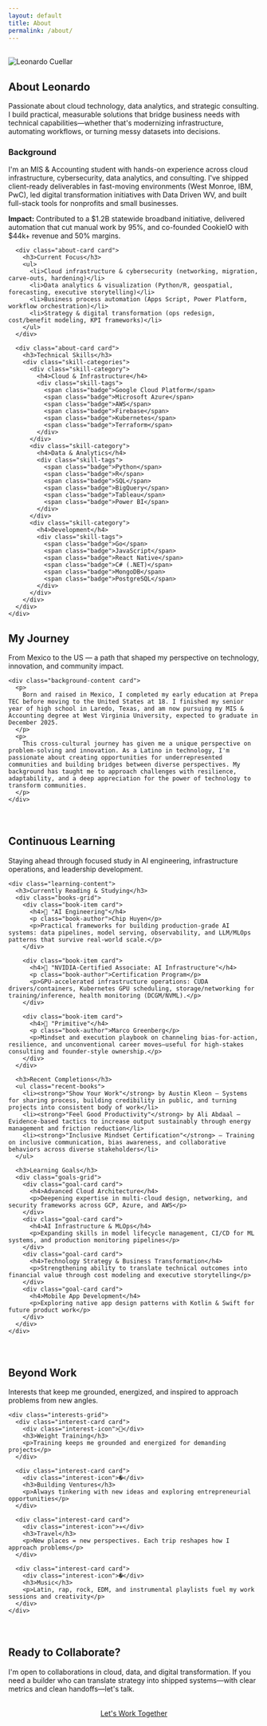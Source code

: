 ```yaml
---
layout: default
title: About
permalink: /about/
---
```

<br>
<div class="container">
  <!-- Page Header -->
  <section class="section-header animate-fade-up">
    <div class="profile-header">
      <div class="profile-image-container">
        <img src="/assets/img/Headshot_Leo.jpg" alt="Leonardo Cuellar" class="profile-image">
      </div>
      <div class="profile-content">
        <h1 class="section-title">About Leonardo</h1>
        <p class="section-subtitle">
          Passionate about cloud technology, data analytics, and strategic consulting. I build practical, measurable solutions that bridge business needs with technical capabilities—whether that's modernizing infrastructure, automating workflows, or turning messy datasets into decisions.
        </p>
      </div>
    </div>
  </section>

  <!-- Background & Skills -->
  <section class="about-overview animate-fade-up" style="animation-delay: 0.2s">
    <div class="about-grid">
      <div class="about-card card">
        <h3>Background</h3>
        <p>
          I'm an MIS & Accounting student with hands-on experience across cloud infrastructure, cybersecurity, data analytics, and consulting. I've shipped client-ready deliverables in fast-moving environments (West Monroe, IBM, PwC), led digital transformation initiatives with Data Driven WV, and built full-stack tools for nonprofits and small businesses.
        </p>
        <p><strong>Impact:</strong> Contributed to a $1.2B statewide broadband initiative, delivered automation that cut manual work by 95%, and co-founded CookieIO with $44k+ revenue and 50% margins.</p>
      </div>
      
      <div class="about-card card">
        <h3>Current Focus</h3>
        <ul>
          <li>Cloud infrastructure & cybersecurity (networking, migration, carve-outs, hardening)</li>
          <li>Data analytics & visualization (Python/R, geospatial, forecasting, executive storytelling)</li>
          <li>Business process automation (Apps Script, Power Platform, workflow orchestration)</li>
          <li>Strategy & digital transformation (ops redesign, cost/benefit modeling, KPI frameworks)</li>
        </ul>
      </div>
      
      <div class="about-card card">
        <h3>Technical Skills</h3>
        <div class="skill-categories">
          <div class="skill-category">
            <h4>Cloud & Infrastructure</h4>
            <div class="skill-tags">
              <span class="badge">Google Cloud Platform</span>
              <span class="badge">Microsoft Azure</span>
              <span class="badge">AWS</span>
              <span class="badge">Firebase</span>
              <span class="badge">Kubernetes</span>
              <span class="badge">Terraform</span>
            </div>
          </div>
          <div class="skill-category">
            <h4>Data & Analytics</h4>
            <div class="skill-tags">
              <span class="badge">Python</span>
              <span class="badge">R</span>
              <span class="badge">SQL</span>
              <span class="badge">BigQuery</span>
              <span class="badge">Tableau</span>
              <span class="badge">Power BI</span>
            </div>
          </div>
          <div class="skill-category">
            <h4>Development</h4>
            <div class="skill-tags">
              <span class="badge">Go</span>
              <span class="badge">JavaScript</span>
              <span class="badge">React Native</span>
              <span class="badge">C# (.NET)</span>
              <span class="badge">MongoDB</span>
              <span class="badge">PostgreSQL</span>
            </div>
          </div>
        </div>
      </div>
    </div>
  </section>

  <!-- Personal Background -->
  <section class="personal-background animate-fade-up" style="animation-delay: 0.3s">
    <div class="section-header">
      <h2 class="section-title">My Journey</h2>
      <p class="section-subtitle">
        From Mexico to the US — a path that shaped my perspective on technology, innovation, and community impact.
      </p>
    </div>
    
    <div class="background-content card">
      <p>
        Born and raised in Mexico, I completed my early education at Prepa TEC before moving to the United States at 18. I finished my senior year of high school in Laredo, Texas, and am now pursuing my MIS & Accounting degree at West Virginia University, expected to graduate in December 2025.
      </p>
      <p>
        This cross-cultural journey has given me a unique perspective on problem-solving and innovation. As a Latino in technology, I'm passionate about creating opportunities for underrepresented communities and building bridges between diverse perspectives. My background has taught me to approach challenges with resilience, adaptability, and a deep appreciation for the power of technology to transform communities.
      </p>
    </div>
  </section>
  
  <!-- Continuous Learning -->
  <section class="learning-section animate-fade-up" style="animation-delay: 0.5s; margin-top: 4rem;">
    <div class="section-header">
      <h2 class="section-title">Continuous Learning</h2>
      <p class="section-subtitle">
        Staying ahead through focused study in AI engineering, infrastructure operations, and leadership development.
      </p>
    </div>

    <div class="learning-content">
      <h3>Currently Reading & Studying</h3>
      <div class="books-grid">
        <div class="book-item card">
          <h4>📖 "AI Engineering"</h4>
          <p class="book-author">Chip Huyen</p>
          <p>Practical frameworks for building production-grade AI systems: data pipelines, model serving, observability, and LLM/MLOps patterns that survive real-world scale.</p>
        </div>

        <div class="book-item card">
          <h4>🎯 "NVIDIA-Certified Associate: AI Infrastructure"</h4>
          <p class="book-author">Certification Program</p>
          <p>GPU-accelerated infrastructure operations: CUDA drivers/containers, Kubernetes GPU scheduling, storage/networking for training/inference, health monitoring (DCGM/NVML).</p>
        </div>

        <div class="book-item card">
          <h4>📖 "Primitive"</h4>
          <p class="book-author">Marco Greenberg</p>
          <p>Mindset and execution playbook on channeling bias-for-action, resilience, and unconventional career moves—useful for high-stakes consulting and founder-style ownership.</p>
        </div>
      </div>

      <h3>Recent Completions</h3>
      <ul class="recent-books">
        <li><strong>"Show Your Work"</strong> by Austin Kleon — Systems for sharing process, building credibility in public, and turning projects into consistent body of work</li>
        <li><strong>"Feel Good Productivity"</strong> by Ali Abdaal — Evidence-based tactics to increase output sustainably through energy management and friction reduction</li>
        <li><strong>"Inclusive Mindset Certification"</strong> — Training on inclusive communication, bias awareness, and collaborative behaviors across diverse stakeholders</li>
      </ul>

      <h3>Learning Goals</h3>
      <div class="goals-grid">
        <div class="goal-card card">
          <h4>Advanced Cloud Architecture</h4>
          <p>Deepening expertise in multi-cloud design, networking, and security frameworks across GCP, Azure, and AWS</p>
        </div>
        <div class="goal-card card">
          <h4>AI Infrastructure & MLOps</h4>
          <p>Expanding skills in model lifecycle management, CI/CD for ML systems, and production monitoring pipelines</p>
        </div>
        <div class="goal-card card">
          <h4>Technology Strategy & Business Transformation</h4>
          <p>Strengthening ability to translate technical outcomes into financial value through cost modeling and executive storytelling</p>
        </div>
        <div class="goal-card card">
          <h4>Mobile App Development</h4>
          <p>Exploring native app design patterns with Kotlin & Swift for future product work</p>
        </div>
      </div>
    </div>
  </section>

  <!-- Personal Interests -->
  <section class="interests-section animate-fade-up" style="animation-delay: 0.7s; margin-top: 4rem;">
    <div class="section-header">
      <h2 class="section-title">Beyond Work</h2>
      <p class="section-subtitle">
        Interests that keep me grounded, energized, and inspired to approach problems from new angles.
      </p>
    </div>

    <div class="interests-grid">
      <div class="interest-card card">
        <div class="interest-icon">💪</div>
        <h3>Weight Training</h3>
        <p>Training keeps me grounded and energized for demanding projects</p>
      </div>
      
      <div class="interest-card card">
        <div class="interest-icon">�</div>
        <h3>Building Ventures</h3>
        <p>Always tinkering with new ideas and exploring entrepreneurial opportunities</p>
      </div>
      
      <div class="interest-card card">
        <div class="interest-icon">✈️</div>
        <h3>Travel</h3>
        <p>New places = new perspectives. Each trip reshapes how I approach problems</p>
      </div>
      
      <div class="interest-card card">
        <div class="interest-icon">�</div>
        <h3>Music</h3>
        <p>Latin, rap, rock, EDM, and instrumental playlists fuel my work sessions and creativity</p>
      </div>
    </div>
  </section>

  <!-- Call to Action -->
  <section class="cta-section animate-fade-up" style="animation-delay: 0.9s; margin-top: 4rem;">
    <div class="section-header">
      <h2 class="section-title">Ready to Collaborate?</h2>
      <p class="section-subtitle">
        I'm open to collaborations in cloud, data, and digital transformation. If you need a builder who can translate strategy into shipped systems—with clear metrics and clean handoffs—let's talk.
      </p>
      <div style="text-align: center; margin-top: 2rem;">
        <a href="/contact/" class="btn btn-primary">Let's Work Together</a>
      </div>
    </div>
  </section>
</div>